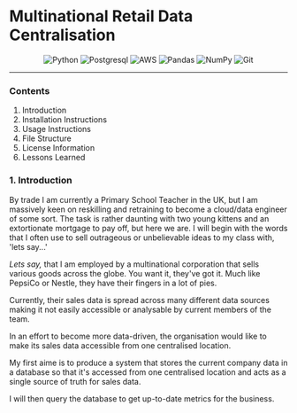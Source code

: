 # Multinational Retail Data Centralisation 
<div align='center'> 

![Python](https://img.shields.io/badge/Python-FFD43B?style=for-the-badge&logo=python&logoColor=blue) ![Postgresql](https://img.shields.io/badge/PostgreSQL-316192?style=for-the-badge&logo=postgresql&logoColor=white) ![AWS](https://img.shields.io/badge/Amazon_AWS-FF9900?style=for-the-badge&logo=amazonaws&logoColor=white) ![Pandas](https://img.shields.io/badge/pandas-%23150458.svg?style=for-the-badge&logo=pandas&logoColor=white) ![NumPy](https://img.shields.io/badge/numpy-%23013243.svg?style=for-the-badge&logo=numpy&logoColor=white) ![Git](https://img.shields.io/badge/GIT-E44C30?style=for-the-badge&logo=git&logoColor=white)</div>

---
### Contents

1. Introduction
2. Installation Instructions
3. Usage Instructions
4. File Structure
5. License Information
6. Lessons Learned

### 1. Introduction
By trade I am currently a Primary School Teacher in the UK, but I am massively keen on reskilling and retraining to become a cloud/data engineer of some sort. The task is rather daunting with two young kittens and an extortionate mortgage to pay off, but here we are. I will begin with the words that I often use to sell outrageous or unbelievable ideas to my class with, 'lets say...'

*Lets say,* that I am employed by a multinational corporation that sells various goods across the globe. You want it, they've got it. Much like PepsiCo or Nestle, they have their fingers in a lot of pies.

Currently, their sales data is spread across many different data sources making it not easily accessible or analysable by current members of the team.

In an effort to become more data-driven, the organisation would like to make its sales data accessible from one centralised location.

My first aime is to produce a system that stores the current company data in a database so that it's accessed from one centralised location and acts as a single source of truth for sales data.

I will then query the database to get up-to-date metrics for the business.
